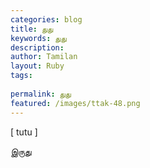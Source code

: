 ```yaml
---
categories: blog
title: துது
keywords: துது
description: 
author: Tamilan
layout: Ruby
tags: 
 
permalink: துது
featured: /images/ttak-48.png
---
```

  
[ tutu ]  
  
இருது